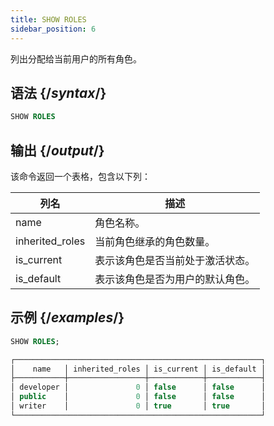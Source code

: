 ```yaml
---
title: SHOW ROLES
sidebar_position: 6
---
```


列出分配给当前用户的所有角色。

## 语法 {/*syntax*/}

```sql
SHOW ROLES
```

## 输出 {/*output*/}

该命令返回一个表格，包含以下列：

| 列名             | 描述                                                         |
|-----------------|-------------------------------------------------------------|
| name            | 角色名称。                                                   |
| inherited_roles | 当前角色继承的角色数量。                                     |
| is_current      | 表示该角色是否当前处于激活状态。                             |
| is_default      | 表示该角色是否为用户的默认角色。                             |

## 示例 {/*examples*/}

```sql
SHOW ROLES;

┌───────────────────────────────────────────────────────┐
│    name   │ inherited_roles │ is_current │ is_default │
├───────────┼─────────────────┼────────────┼────────────┤
│ developer │               0 │ false      │ false      │
│ public    │               0 │ false      │ false      │
│ writer    │               0 │ true       │ true       │
└───────────────────────────────────────────────────────┘
```